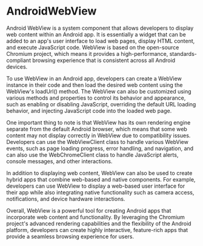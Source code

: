 # AndroidWebView

Android WebView is a system component that allows developers to display web content within an Android app. It is essentially a widget that can be added to an app's user interface to load web pages, display HTML content, and execute JavaScript code. WebView is based on the open-source Chromium project, which means it provides a high-performance, standards-compliant browsing experience that is consistent across all Android devices.

To use WebView in an Android app, developers can create a WebView instance in their code and then load the desired web content using the WebView's loadUrl() method. The WebView can also be customized using various methods and properties to control its behavior and appearance, such as enabling or disabling JavaScript, overriding the default URL loading behavior, and injecting JavaScript code into the loaded web page.

One important thing to note is that WebView has its own rendering engine separate from the default Android browser, which means that some web content may not display correctly in WebView due to compatibility issues. Developers can use the WebViewClient class to handle various WebView events, such as page loading progress, error handling, and navigation, and can also use the WebChromeClient class to handle JavaScript alerts, console messages, and other interactions.

In addition to displaying web content, WebView can also be used to create hybrid apps that combine web-based and native components. For example, developers can use WebView to display a web-based user interface for their app while also integrating native functionality such as camera access, notifications, and device hardware interactions.

Overall, WebView is a powerful tool for creating Android apps that incorporate web content and functionality. By leveraging the Chromium project's advanced rendering capabilities and the flexibility of the Android platform, developers can create highly interactive, feature-rich apps that provide a seamless browsing experience for users.

